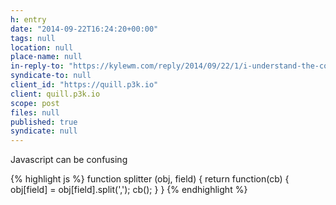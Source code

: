 ```yaml
---
h: entry
date: "2014-09-22T16:24:20+00:00"
tags: null
location: null
place-name: null
in-reply-to: "https://kylewm.com/reply/2014/09/22/1/i-understand-the-code-but-not-why"
syndicate-to: null
client_id: "https://quill.p3k.io"
client: quill.p3k.io
scope: post
files: null
published: true
syndicate: null
---
```

Javascript can be confusing

{% highlight js %}
function splitter (obj, field) {
  return function(cb) {
    obj[field] = obj[field].split(',');
    cb();
  }
}
{% endhighlight %}
